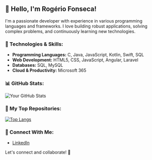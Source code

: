 ## 👋 Hello, I'm Rogério Fonseca!

I'm a passionate developer with experience in various programming languages and frameworks. I love building robust applications, solving complex problems, and continuously learning new technologies.

### 🚀 Technologies & Skills:
- **Programming Languages:** C, Java, JavaScript, Kotlin, Swift, SQL
- **Web Development:** HTML5, CSS, JavaScript, Angular, Laravel
- **Databases:** SQL, MySQL
- **Cloud & Productivity:** Microsoft 365

### 📊 GitHub Stats:
![Your GitHub Stats](https://github-readme-stats.vercel.app/api?username=yourusername&show_icons=true&theme=radical)

### 📌 My Top Repositories:
[![Top Langs](https://github-readme-stats.vercel.app/api/top-langs/?username=yourusername&layout=compact&theme=radical)](https://github.com/yourusername)

### 🔗 Connect With Me:
- [LinkedIn](https://www.linkedin.com/in/rogerio-fonseca-39983427a/)

Let's connect and collaborate! 🚀

